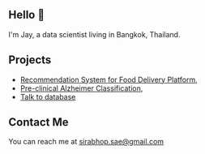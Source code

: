 ## **Hello** 👋
I'm Jay, a data scientist living in Bangkok, Thailand.
## **Projects**
* [Recommendation System for Food Delivery Platform](https://github.com/Sirabhop/poc-food-playlist-recommendation),
* [Pre-clinical Alzheimer Classification](https://github.com/Sirabhop/Preclinical-AD-EEG-classification),
* [Talk to database](https://github.com/Sirabhop/rbh-data-query)

## **Contact Me**
You can reach me at sirabhop.sae@gmail.com
